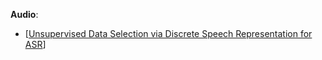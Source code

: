 **Audio**:
-  [[Unsupervised Data Selection via Discrete Speech Representation for ASR]]

[//begin]: # "Autogenerated link references for markdown compatibility"
[Unsupervised Data Selection via Discrete Speech Representation for ASR]: <Unsupervised Data Selection via Discrete Speech Representation for ASR> "Unsupervised Data Selection via Discrete Speech Representation for ASR"
[//end]: # "Autogenerated link references"